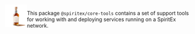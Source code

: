 
<img src="../../images/SpiritEx-logo-512x512.png" alt="SpiritEx Logo" width="60px" align="left">

This package `@spiritex/core-tools` contains a set of support tools for working with and deploying services running on a SpiritEx network.
